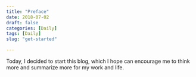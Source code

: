 ```yaml
---
title: "Preface"
date: 2018-07-02
draft: false
categories: [Daily]
tags: [Daily]
slug: "get-started"

---
```


Today, I decided to start this blog, which I hope can encourage me to think more and summarize more for my work and life.